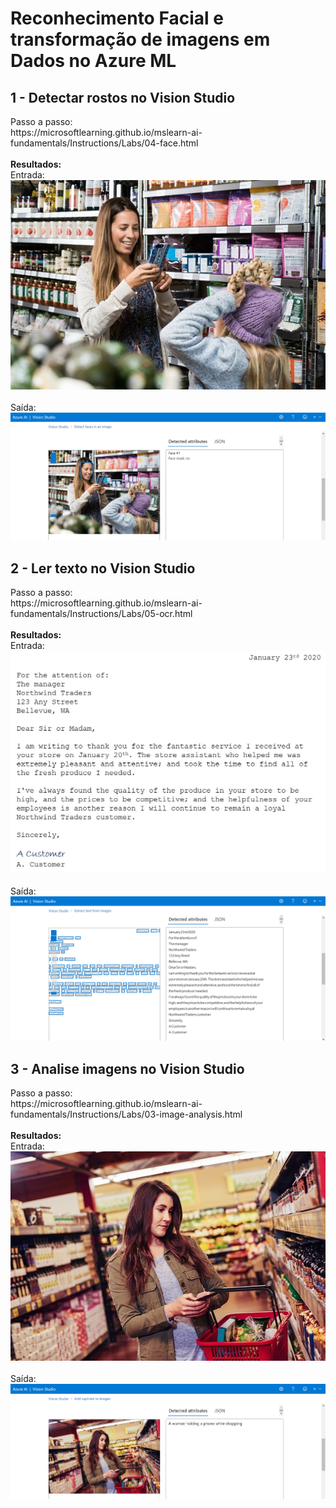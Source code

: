 <h1>Reconhecimento Facial e transformação de imagens em Dados no Azure ML</h1>

<h2>1 - Detectar rostos no Vision Studio</h2>
Passo a passo:
</br>
https://microsoftlearning.github.io/mslearn-ai-fundamentals/Instructions/Labs/04-face.html
</br></br>
<b>Resultados:</b>
</br>
Entrada:
</br>
<img src="Input/AzureML-1.jpg">
</br></br>
Saída:
</br>
<img src="Output/AzureML-1.png">
</br>
<h2>2 - Ler texto no Vision Studio</h2>
Passo a passo:
</br>
https://microsoftlearning.github.io/mslearn-ai-fundamentals/Instructions/Labs/05-ocr.html
</br></br>
<b>Resultados:</b>
</br>
Entrada:
</br>
<img src="Input/AzureML-2.jpg">
</br></br>
Saída:
</br>
<img src="Output/AzureML-2.png">
</br>
<h2>3 - Analise imagens no Vision Studio</h2>
Passo a passo:
</br>
https://microsoftlearning.github.io/mslearn-ai-fundamentals/Instructions/Labs/03-image-analysis.html
</br></br>
<b>Resultados:</b>
</br>
Entrada:
</br>
<img src="Input/AzureML-3.jpg">
</br></br>
Saída:
</br>
<img src="Output/AzureML-3.png">
</br>
